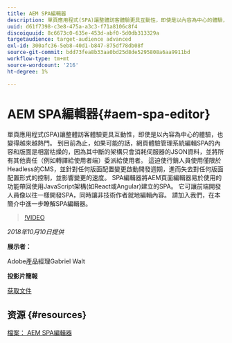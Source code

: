 ```yaml
---
title: AEM SPA編輯器
description: 單頁應用程式(SPA)讓整體訪客體驗更具互動性，即使是以內容為中心的體驗，也變得越來越熱門。 請加入我們，在本簡介中進一步瞭解SPA編輯器。
uuid: d61f7398-c3e8-475a-a3c3-f71a8106c8f4
discoiquuid: 8c6673c0-635e-453d-abf0-5d0db313329a
targetaudience: target-audience advanced
exl-id: 300afc36-5eb8-40d1-b847-875df78db08f
source-git-commit: bdd73fea8b33aa0bd25d8de5295808a6aa9911bd
workflow-type: tm+mt
source-wordcount: '216'
ht-degree: 1%

---
```


# AEM SPA編輯器{#aem-spa-editor}

單頁應用程式(SPA)讓整體訪客體驗更具互動性，即使是以內容為中心的體驗，也變得越來越熱門。 到目前為止，如果可能的話，網頁體驗管理系統編輯SPA的內容和版面是相當枯燥的，因為其中斷的架構只會消耗伺服器的JSON資料，並將所有其他責任（例如轉譯給使用者端）委派給使用者。 這迫使行銷人員使用僅限於Headless的CMS，並針對任何版面配置變更啟動開發週期，進而失去對任何版面配置形式的控制，並影響變更的速度。 SPA編輯器將AEM頁面編輯器易於使用的功能帶回使用JavaScript架構(如React或Angular)建立的SPA。 它可讓前端開發人員像以往一樣開發SPA，同時讓非技術作者就地編輯內容。 請加入我們，在本簡介中進一步瞭解SPA編輯器。

>[!VIDEO](https://video.tv.adobe.com/v/24720/?quality=9)

*2018年10月10日提供*

**展示者：**

Adobe產品經理Gabriel Walt

**投影片簡報**

[获取文件](assets/aem-spa-editor.pdf)

## 资源 {#resources}

[檔案： AEM SPA編輯器](https://experienceleague.adobe.com/docs/experience-manager-64/developing/headless/spas/spa-overview.html)

<!--
[Get back to the Overview](https://helpx.adobe.com/experience-manager/kt/eseminars/gems/aem-index.html)
-->
